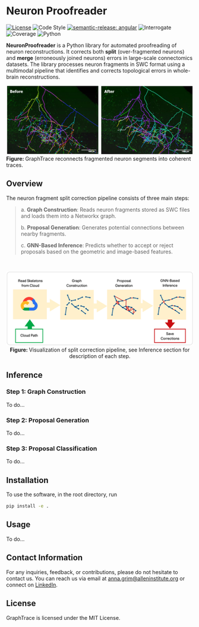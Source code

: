 # Neuron Proofreader

[![License](https://img.shields.io/badge/license-MIT-brightgreen)](LICENSE)
![Code Style](https://img.shields.io/badge/code%20style-black-black)
[![semantic-release: angular](https://img.shields.io/badge/semantic--release-angular-e10079?logo=semantic-release)](https://github.com/semantic-release/semantic-release)
![Interrogate](https://img.shields.io/badge/interrogate-37.5%25-red)
![Coverage](https://img.shields.io/badge/coverage-100%25-brightgreen?logo=codecov)
![Python](https://img.shields.io/badge/python->=3.7-blue?logo=python)


<b> NeuronProofreader</b> is a Python library for automated proofreading of neuron reconstructions. It corrects both <b>split</b>  (over-fragmented neurons) and <b>merge</b>  (erroneously joined neurons) errors in large-scale connectomics datasets. The library processes neuron fragments in SWC format using a multimodal pipeline that identifies and corrects topological errors in whole-brain reconstructions.

<p>
  <img src="imgs/result.png" width="900" alt="">
  <br>
   <b> Figure: </b>GraphTrace reconnects fragmented neuron segments into coherent traces.
</p>

## Overview

The neuron fragment split correction pipeline consists of three main steps:

<blockquote>
  <p>a. <strong>Graph Construction</strong>: Reads neuron fragments stored as SWC files and loads them into a Networkx graph.</p>
  <p>b. <strong>Proposal Generation</strong>: Generates potential connections between nearby fragments.</p>
  <p>c. <strong>GNN-Based Inference</strong>: Predicts whether to accept or reject proposals based on the geometric and image-based features.</p>
</blockquote>
<br>

<p align="center">
  <img src="imgs/pipeline.png" width="800" alt="pipeline">
    <br>
  <b> Figure: </b>Visualization of split correction pipeline, see Inference section for description of each step.
</p>


## Inference

### Step 1: Graph Construction

To do...

### Step 2: Proposal Generation

To do...

### Step 3: Proposal Classification

To do...

## Installation
To use the software, in the root directory, run
```bash
pip install -e .
```

## Usage

To do...

## Contact Information
For any inquiries, feedback, or contributions, please do not hesitate to contact us. You can reach us via email at anna.grim@alleninstitute.org or connect on [LinkedIn](https://www.linkedin.com/in/anna-m-grim/).

## License
GraphTrace is licensed under the MIT License.

